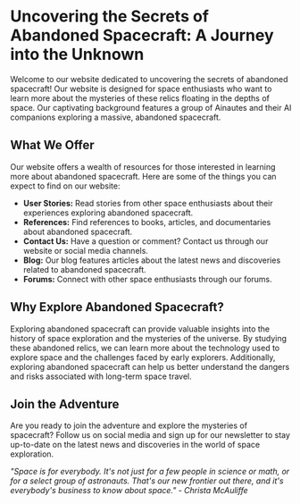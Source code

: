 <!--font:Montserrat-->

# Uncovering the Secrets of Abandoned Spacecraft: A Journey into the Unknown

Welcome to our website dedicated to uncovering the secrets of abandoned spacecraft! Our website is designed for space enthusiasts who want to learn more about the mysteries of these relics floating in the depths of space. Our captivating background features a group of Ainautes and their AI companions exploring a massive, abandoned spacecraft.

## What We Offer
Our website offers a wealth of resources for those interested in learning more about abandoned spacecraft. Here are some of the things you can expect to find on our website:

- **User Stories:** Read stories from other space enthusiasts about their experiences exploring abandoned spacecraft.
- **References:** Find references to books, articles, and documentaries about abandoned spacecraft.
- **Contact Us:** Have a question or comment? Contact us through our website or social media channels.
- **Blog:** Our blog features articles about the latest news and discoveries related to abandoned spacecraft.
- **Forums:** Connect with other space enthusiasts through our forums.

## Why Explore Abandoned Spacecraft?
Exploring abandoned spacecraft can provide valuable insights into the history of space exploration and the mysteries of the universe. By studying these abandoned relics, we can learn more about the technology used to explore space and the challenges faced by early explorers. Additionally, exploring abandoned spacecraft can help us better understand the dangers and risks associated with long-term space travel.

## Join the Adventure
Are you ready to join the adventure and explore the mysteries of spacecraft? Follow us on social media and sign up for our newsletter to stay up-to-date on the latest news and discoveries in the world of space exploration. 

_"Space is for everybody. It's not just for a few people in science or math, or for a select group of astronauts. That's our new frontier out there, and it's everybody's business to know about space." - Christa McAuliffe_

<!--

Write me content for website with wallpaper which alt text is:

"A group of Ainautes and their AI companions exploring a massive, abandoned spacecraft floating in the depths of space."

The name/title of the page should not be 1:1 copy of the alt text but rather a real content of the website which is using this wallpaper.

- Use markdown format 
- Start with heading
- Heading should be short and concise
- The content should look like a real website 
- The website should not be about the wallpaper, wallpaper is just a related background
- Heading should be contain work "wallpaper" or "background"
- Include real sections like references, contact, user stories, etc. use things relevant to the page purpose.
- Feel free to use structure like headings, bullets, numbering, blockquotes, paragraphs, horizontal lines, etc.
- You can use formatting like bold or _italic_
- You can include UTF-8 emojis
- Links should be only #hash anchors (and you can refer to the document itself)
- Do not include images


---


# Exploring the Mysteries of Spacecraft: A Wallpaper Background for Your Adventure

Welcome to our website dedicated to exploring the mysteries of spacecraft! Our website is designed for space enthusiasts who want to learn more about abandoned spacecraft floating in the depths of space. Our wallpaper background features a group of Ainautes and their AI companions exploring a massive, abandoned spacecraft. 

## What We Offer
Our website offers a variety of resources for those interested in learning more about abandoned spacecraft. Here are some of the things you can expect to find on our website:

- **User Stories:** Read stories from other space enthusiasts about their experiences exploring abandoned spacecraft.
- **References:** Find references to books, articles, and documentaries about abandoned spacecraft.
- **Contact Us:** Have a question or comment? Contact us through our website or social media channels.
- **Blog:** Our blog features articles about the latest news and discoveries related to abandoned spacecraft.
- **Forums:** Connect with other space enthusiasts through our forums.

## Why Explore Abandoned Spacecraft?
Exploring abandoned spacecraft can provide valuable insights into the history of space exploration and the mysteries of the universe. By studying these abandoned relics, we can learn more about the technology used to explore space and the challenges faced by early explorers. Additionally, exploring abandoned spacecraft can help us better understand the dangers and risks associated with long-term space travel.

## Join the Adventure
Are you ready to join the adventure and explore the mysteries of spacecraft? Follow us on social media and sign up for our newsletter to stay up-to-date on the latest news and discoveries in the world of space exploration. 

_"Space is for everybody. It's not just for a few people in science or math, or for a select group of astronauts. That's our new frontier out there, and it's everybody's business to know about space." - Christa McAuliffe_


---


Heading should not include word "wallpaper". The website should not be about the wallpaper itself, wallpaper is just a related background, rewrite whole content.


---


# Uncovering the Secrets of Abandoned Spacecraft: A Journey into the Unknown

Welcome to our website dedicated to uncovering the secrets of abandoned spacecraft! Our website is designed for space enthusiasts who want to learn more about the mysteries of these relics floating in the depths of space. Our captivating background features a group of Ainautes and their AI companions exploring a massive, abandoned spacecraft.

## What We Offer
Our website offers a wealth of resources for those interested in learning more about abandoned spacecraft. Here are some of the things you can expect to find on our website:

- **User Stories:** Read stories from other space enthusiasts about their experiences exploring abandoned spacecraft.
- **References:** Find references to books, articles, and documentaries about abandoned spacecraft.
- **Contact Us:** Have a question or comment? Contact us through our website or social media channels.
- **Blog:** Our blog features articles about the latest news and discoveries related to abandoned spacecraft.
- **Forums:** Connect with other space enthusiasts through our forums.

## Why Explore Abandoned Spacecraft?
Exploring abandoned spacecraft can provide valuable insights into the history of space exploration and the mysteries of the universe. By studying these abandoned relics, we can learn more about the technology used to explore space and the challenges faced by early explorers. Additionally, exploring abandoned spacecraft can help us better understand the dangers and risks associated with long-term space travel.

## Join the Adventure
Are you ready to join the adventure and explore the mysteries of spacecraft? Follow us on social media and sign up for our newsletter to stay up-to-date on the latest news and discoveries in the world of space exploration. 

_"Space is for everybody. It's not just for a few people in science or math, or for a select group of astronauts. That's our new frontier out there, and it's everybody's business to know about space." - Christa McAuliffe_


---


Write me a Google font which is best fitting for the website.

Pick from the list:
- Barlow Condensed
- Lato
- Great Vibes
- Alegreya
- Raleway
- Orbitron
- Dancing Script
- Montserrat
- Creepster
- Cinzel Decorative
- Playfair Display
- Poppins
- Exo 2
- Cabin
- Roboto
- Inter
- Open Sans
- IBM Plex Sans
- Futura
- Lobster
- Cormorant Garamond
- Cinzel


Write just the font name nothing else.


---


Montserrat

-->
